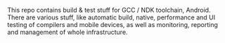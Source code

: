 This repo contains build & test stuff for GCC / NDK toolchain, Android.
There are various stuff, like automatic build, native, performance and
UI testing of compilers and mobile devices, as well as monitoring,
reporting and management of whole infrastructure.